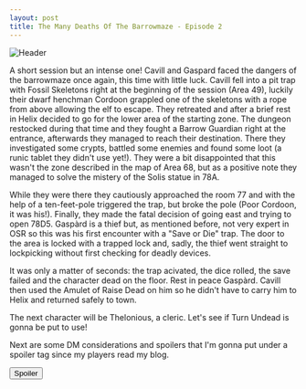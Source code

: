 ```yaml
---
layout: post
title: The Many Deaths Of The Barrowmaze - Episode 2
---
```

![Header](https://i.imgur.com/aRisWjg.jpg)

A short session but an intense one! Cavill and Gaspard faced the dangers of the barrowmaze once again, this time with little luck. Cavill fell into a pit trap with Fossil Skeletons right at the beginning of the session (Area 49), luckily their dwarf henchman Cordoon grappled one of the skeletons with a rope from above allowing the elf to escape. They retreated and after a brief rest in Helix decided to go for the lower area of the starting zone. The dungeon restocked during that time and they fought a Barrow Guardian right at the entrance, afterwards they managed to reach their destination. There they investigated some crypts, battled some enemies and found some loot (a runic tablet they didn't use yet!). They were a bit disappointed that this wasn't the zone described in the map of Area 68, but as a positive note they managed to solve the mistery of the Solis statue in 78A. 

<!--more--> 

While they were there they cautiously approached the room 77 and with the help of a ten-feet-pole triggered the trap, but broke the pole (Poor Cordoon, it was his!). Finally, they made the fatal decision of going east and trying to open 78D5. Gaspàrd is a thief but, as mentioned before, not very expert in OSR so this was his first encounter with a "Save or Die" trap. The door to the area is locked with a trapped lock and, sadly, the thief went straight to lockpicking without first checking for deadly devices. 

It was only a matter of seconds: the trap acivated, the dice rolled, the save failed and the character dead on the floor. Rest in peace Gaspàrd. Cavill then used the Amulet of Raise Dead on him so he didn't have to carry him to Helix and returned safely to town.

The next character will be Thelonious, a cleric. Let's see if Turn Undead is gonna be put to use!

Next are some DM considerations and spoilers that I'm gonna put under a spoiler tag since my players read my blog.


<button title="Click to show/hide content" type="button" onclick="if(document.getElementById('spoiler') .style.display=='none') {document.getElementById('spoiler') .style.display=''}else{document.getElementById('spoiler') .style.display='none'}">Spoiler</button>
<div id="spoiler" style="display:none; background: #f9f9f9;
  border-left: 10px solid #ccc;
  margin: 1.5em 10px;
  padding: 0.5em 10px;">
First of all I still have to decide if I want saving rolls for traps or not. The first one got triggered and luckily it turned out to be a monster one, but it could've been a bottomles one! I'm not sure I like "gotcha" traps like that that don't even allow saves. 
<br>
Secondly I tweaked some of the restock numbers. I'm ok with the dungeon being alive and persistent, but if following the book RAW a lot of beginning zones become a "hack and slash" excercise of patience with little to no progress. For example I was supposed to have 4 restocked rooms instead of only one when they fought the guardian. That woul've meant half an hour with no progress.
<br>
They still haven't met the Mongrelmen properly and they're always like one door away from some meaningful roleplay but I hope they'll meet them soon. I never actually introduced them to proper faction play. 
<br>
And lastly a general consideration about the players. I found it really amusing to see how Cavell went inside the opened room even after Gaspàrd died, and wanted to even open the sarcophagus contained inside. That would've meant risking the entire adventure just for getting some loot sooner. This is a curious phenomenon in my opinion and one that really taps into the whole Risk vs Reward concept of dungeons. Let's be real, once you're high enough level and have enough coinage to justify sleeping in taverns for years there's really no reason to push your luck for "just one more door", yet people still do it. Fascinating!  
</div>